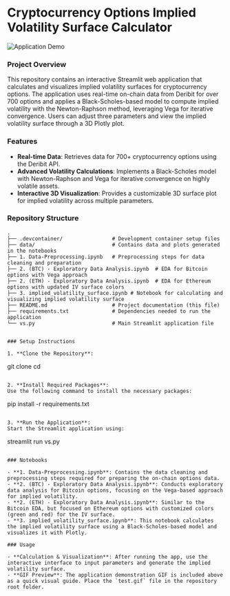 # Cryptocurrency Options Implied Volatility Surface Calculator

![Application Demo](.gif/ivf_defi.gif)

### Project Overview

This repository contains an interactive Streamlit web application that calculates and visualizes implied volatility surfaces for cryptocurrency options. The application uses real-time on-chain data from Deribit for over 700 options and applies a Black-Scholes-based model to compute implied volatility with the Newton-Raphson method, leveraging Vega for iterative convergence. Users can adjust three parameters and view the implied volatility surface through a 3D Plotly plot.

### Features

- **Real-time Data**: Retrieves data for 700+ cryptocurrency options using the Deribit API.
- **Advanced Volatility Calculations**: Implements a Black-Scholes model with Newton-Raphson and Vega for iterative convergence on highly volatile assets.
- **Interactive 3D Visualization**: Provides a customizable 3D surface plot for implied volatility across multiple parameters.

### Repository Structure

```plaintext
.
├── .devcontainer/                # Development container setup files
├── data/                         # Contains data and plots generated in the notebooks
├── 1. Data-Preprocessing.ipynb   # Preprocessing steps for data cleaning and preparation
├── 2. (BTC) - Exploratory Data Analysis.ipynb  # EDA for Bitcoin options with Vega approach
├── 2. (ETH) - Exploratory Data Analysis.ipynb  # EDA for Ethereum options with updated IV surface colors
├── 3. implied_volatility_surface.ipynb # Notebook for calculating and visualizing implied volatility surface
├── README.md                     # Project documentation (this file)
├── requirements.txt              # Dependencies needed to run the application
└── vs.py                         # Main Streamlit application file


### Setup Instructions

1. **Clone the Repository**:
   ```
   git clone <repository-url>
   cd <repository-name>
   ```

2. **Install Required Packages**:
   Use the following command to install the necessary packages:
   ```
   pip install -r requirements.txt
   ```

3. **Run the Application**:
   Start the Streamlit application using:
   ```
   streamlit run vs.py
   ```

### Notebooks

- **1. Data-Preprocessing.ipynb**: Contains the data cleaning and preprocessing steps required for preparing the on-chain options data.
- **2. (BTC) - Exploratory Data Analysis.ipynb**: Conducts exploratory data analysis for Bitcoin options, focusing on the Vega-based approach for implied volatility.
- **2. (ETH) - Exploratory Data Analysis.ipynb**: Similar to the Bitcoin EDA, but focused on Ethereum options with customized colors (green and red) for the IV surface.
- **3. implied_volatility_surface.ipynb**: This notebook calculates the implied volatility surface using a Black-Scholes-based model and visualizes it with Plotly.

### Usage

- **Calculation & Visualization**: After running the app, use the interactive interface to input parameters and generate the implied volatility surface.
- **GIF Preview**: The application demonstration GIF is included above as a quick visual guide. Place the `test.gif` file in the repository root folder.
